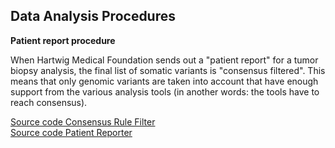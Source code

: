 ## Data Analysis Procedures

**Patient report procedure**

When Hartwig Medical Foundation sends out a "patient report" for a tumor biopsy analysis, the final list of somatic variants is "consensus filtered". This means that only genomic variants are taken into account that have enough support from the various analysis tools (in another words: the tools have to reach consensus).

[Source code Consensus Rule Filter](https://github.com/hartwigmedical/hmftools/tree/master/consensus-rule-filter)<br />
[Source code Patient Reporter](https://github.com/hartwigmedical/hmftools/tree/master/patient-reporter)

